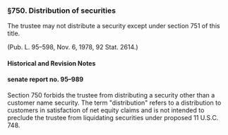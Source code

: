 ### §750. Distribution of securities ###

The trustee may not distribute a security except under section 751 of this title.

(Pub. L. 95–598, Nov. 6, 1978, 92 Stat. 2614.)

#### Historical and Revision Notes ####

#### senate report no. 95–989 ####

Section 750 forbids the trustee from distributing a security other than a customer name security. The term "distribution" refers to a distribution to customers in satisfaction of net equity claims and is not intended to preclude the trustee from liquidating securities under proposed 11 U.S.C. 748.